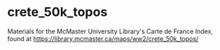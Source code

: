 # crete_50k_topos
Materials for the McMaster University Library's Carte de France Index, found at https://library.mcmaster.ca/maps/ww2/crete_50k_topos/

